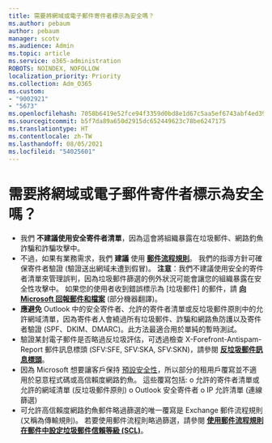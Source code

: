 ```yaml
---
title: 需要將網域或電子郵件寄件者標示為安全嗎？
ms.author: pebaum
author: pebaum
manager: scotv
ms.audience: Admin
ms.topic: article
ms.service: o365-administration
ROBOTS: NOINDEX, NOFOLLOW
localization_priority: Priority
ms.collection: Adm_O365
ms.custom:
- "9002921"
- "5673"
ms.openlocfilehash: 7058b6419e52fce94f3359d0bd8e1d67c5aa5ef6743abf4ed39f45bad49e1d07
ms.sourcegitcommit: b5f7da89a650d2915dc652449623c78be6247175
ms.translationtype: HT
ms.contentlocale: zh-TW
ms.lasthandoff: 08/05/2021
ms.locfileid: "54025601"
---
```

# <a name="need-to-mark-a-domain-or-email-sender-safe"></a>需要將網域或電子郵件寄件者標示為安全嗎？

- 我們 **不建議使用安全寄件者清單**，因為這會將組織暴露在垃圾郵件、網路釣魚詐騙和詐騙攻擊中。
- 不過，如果有業務需求，我們 **建議** 使用 **[郵件流程規則](https://docs.microsoft.com/microsoft-365/security/office-365-security/create-safe-sender-lists-in-office-365?view=o365-worldwide#recommended-use-mail-flow-rules)**。 我們的指導方針可確保寄件者驗證 (驗證送出網域未遭到假冒)。 **注意**：我們不建議使用安全的寄件者清單來管理誤判，因為垃圾郵件篩選的例外狀況可能會讓您的組織暴露在安全性攻擊中。 如果您的使用者收到錯誤標示為 [垃圾郵件] 的郵件，請 **[向 Microsoft 回報郵件和檔案](https://protection.office.com/reportsubmission)** (部分機器翻譯)。
- **應避免** Outlook 中的安全寄件者、允許的寄件者清單或反垃圾郵件原則中的允許網域清單，因為寄件者人會繞過所有垃圾郵件、詐騙和網路魚防護以及寄件者驗證 (SPF、DKIM、DMARC)。此方法最適合用於單純的暫時測試。
- 驗證某封電子郵件是否略過反垃圾評估，可透過檢查 X-Forefront-Antispam-Report 郵件訊息標頭 (SFV:SFE, SFV:SKA, SFV:SKN)，請參閱 **[反垃圾郵件訊息標頭](https://docs.microsoft.com/microsoft-365/security/office-365-security/anti-spam-message-headers)**。
- 因為 Microsoft 想要讓客戶保持 [預設安全性](https://docs.microsoft.com/microsoft-365/security/office-365-security/secure-by-default#exceptions)，所以部分的租用戶覆寫並不適用於惡意程式碼或高信賴度網路釣魚。 這些覆寫包括: o   允許的寄件者清單或允許的網域清單 (反垃圾郵件原則) o   Outlook 安全寄件者 o   IP 允許清單 (連線篩選) 
- 可允許高信賴度網路釣魚郵件略過篩選的唯一覆寫是 Exchange 郵件流程規則 (又稱為傳輸規則)。 若要使用郵件流程則略過篩選，請參閱 **[使用郵件流程規則在郵件中設定垃圾郵件信賴等級 (SCL)](https://docs.microsoft.com/microsoft-365/security/office-365-security/use-mail-flow-rules-to-set-the-spam-confidence-level-scl-in-messages)**。